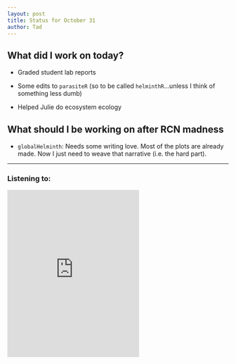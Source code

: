 ```yaml
---
layout: post
title: Status for October 31
author: Tad
---
```



## What did I work on today?

* Graded student lab reports

* Some edits to `parasiteR` (so to be called `helminthR`...unless I think of something less dumb)

* Helped Julie do ecosystem ecology

 


## What should I be working on after RCN madness

* `globalHelminth`: Needs some writing love. Most of the plots are already made. Now I just need to weave that narrative (i.e. the hard part). 









---

### Listening to:

<iframe src="https://embed.spotify.com/?uri=spotify:track:6sv9vWQ2erCKGVg1tYLU5z" width="300" height="380" frameborder="0" allowtransparency="true"></iframe>


<i class="fa fa-code" style="color:pink"> </i>

